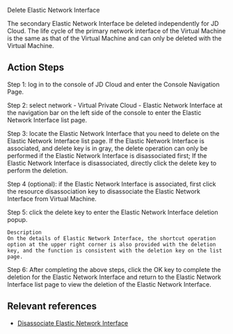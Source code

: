 Delete Elastic Network Interface

The secondary Elastic Network Interface be deleted independently for JD Cloud. The life cycle of the primary network interface of the Virtual Machine is the same as that of the Virtual Machine and can only be deleted with the Virtual Machine.

## Action Steps
Step 1: log in to the console of JD Cloud and enter the Console Navigation Page.

Step 2: select network - Virtual Private Cloud - Elastic Network Interface at the navigation bar on the left side of the console to enter the Elastic Network Interface list page.

Step 3: locate the Elastic Network Interface that you need to delete on the Elastic Network Interface list page. If the Elastic Network Interface is associated, and delete key is in gray, the delete operation can only be performed if the Elastic Network Interface is disassociated first; If the Elastic Network Interface is disassociated, directly click the delete key to perform the deletion.

Step 4 (optional): if the Elastic Network Interface is associated, first click the resource disassociation key to disassociate the Elastic Network Interface from Virtual Machine.

Step 5: click the delete key to enter the Elastic Network Interface deletion popup.

	Description
	On the details of Elastic Network Interface, the shortcut operation option at the upper right corner is also provided with the deletion key, and the function is consistent with the deletion key on the list page.

Step 6: After completing the above steps, click the OK key to complete the deletion for the Elastic Network Interface and return to the Elastic Network Interface list page to view the deletion of the Elastic Network Interface.

## Relevant references

- [Disassociate Elastic Network Interface](./Disassociate-Elastic-Network-Interface.md)



